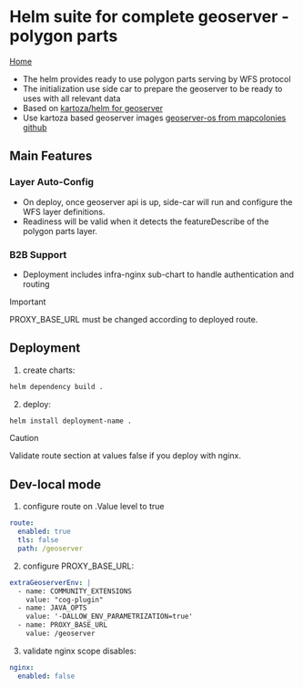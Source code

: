 # Helm suite for complete geoserver - polygon parts 
[Home](../README.md)
* The helm provides ready to use polygon parts serving by WFS protocol
* The initialization use side car to prepare the geoserver to be ready to uses with all relevant data
* Based on [kartoza/helm for geoserver](https://github.com/kartoza/charts/tree/develop/charts/geoserver/v0.3.3)
* Use kartoza based geoserver images [geoserver-os from mapcolonies github](https://github.com/MapColonies/geoserver)

## Main Features

### Layer Auto-Config 
* On deploy, once geoserver api is up, side-car will run and configure the WFS layer definitions.
* Readiness will be valid when it detects the featureDescribe of the polygon parts layer.

### B2B Support
* Deployment includes infra-nginx sub-chart to handle authentication and routing

> [!IMPORTANT]
> PROXY_BASE_URL must be changed according to deployed route.


## Deployment

1. create charts:
```bash
helm dependency build .
```
2. deploy:
```bash
helm install deployment-name .
```

> [!CAUTION]
> Validate route section at values false if you deploy with nginx.


## Dev-local mode
1. configure route on .Value level to true
```yaml
route:
  enabled: true
  tls: false
  path: /geoserver
```
2. configure PROXY_BASE_URL:
```yaml
extraGeoserverEnv: |
  - name: COMMUNITY_EXTENSIONS
    value: "cog-plugin"
  - name: JAVA_OPTS
    value: '-DALLOW_ENV_PARAMETRIZATION=true'
  - name: PROXY_BASE_URL
    value: /geoserver
```
3. validate nginx scope disables:
```yaml
nginx:
  enabled: false
```
